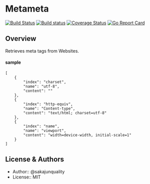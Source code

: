 Metameta
=================================
[![Build Status](https://travis-ci.org/sakajunquality/metameta.svg?branch=master)](https://travis-ci.org/sakajunquality/metameta)
[![Build status](https://ci.appveyor.com/api/projects/status/aph27170dws7wxf4?svg=true)](https://ci.appveyor.com/project/sakajunquality/metameta)
[![Coverage Status](https://coveralls.io/repos/github/sakajunquality/metameta/badge.svg?branch=feature%2Fci)](https://coveralls.io/github/sakajunquality/metameta?branch=feature%2Fci)
[![Go Report Card](https://goreportcard.com/badge/github.com/sakajunquality/metameta)](https://goreportcard.com/report/github.com/sakajunquality/metameta)

Overview
------------
Retrieves meta tags from Websites.

#### sample
```
[
    {
        "index": "charset",
        "name": "utf-8",
        "content": ""
    },
    {
        "index": "http-equiv",
        "name": "Content-type",
        "content": "text/html; charset=utf-8"
    },
    {
        "index": "name",
        "name": "viewport",
        "content": "width=device-width, initial-scale=1"
    }
]
```

License & Authors
------------
- Author:: @sakajunquality
- License:: MIT
